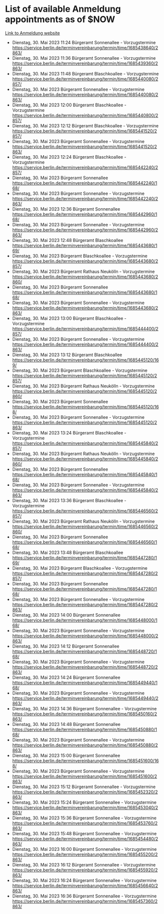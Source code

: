 # List of available Anmeldung appointments as of $NOW
[Link to Anmeldung website](https://service.berlin.de/terminvereinbarung/termin/tag.php?termin=1&anliegen[]=120686&dienstleisterlist=122210,122217,327316,122219,327312,122227,327314,122231,327346,122243,327348,122254,122252,329742,122260,329745,122262,329748,122271,327278,122273,327274,122277,327276,330436,122280,327294,122282,327290,122284,327292,122291,327270,122285,327266,122286,327264,122296,327268,150230,329760,122297,327286,122294,327284,122312,329763,122314,329775,122304,327330,122311,327334,122309,327332,317869,122281,327352,122279,329772,122283,122276,327324,122274,327326,122267,329766,122246,327318,122251,327320,122257,327322,122208,327298,122226,327300&herkunft=http%3A%2F%2Fservice.berlin.de%2Fdienstleistung%2F120686%2F)
- Dienstag, 30. Mai 2023 11:24 Bürgeramt Sonnenallee - Vorzugstermine https://service.berlin.de/terminvereinbarung/termin/time/1685438640/2863/
- Dienstag, 30. Mai 2023 11:36 Bürgeramt Sonnenallee - Vorzugstermine https://service.berlin.de/terminvereinbarung/termin/time/1685439360/2863/
- Dienstag, 30. Mai 2023 11:48 Bürgeramt Blaschkoallee - Vorzugstermine https://service.berlin.de/terminvereinbarung/termin/time/1685440080/2857/
- Dienstag, 30. Mai 2023  Bürgeramt Sonnenallee - Vorzugstermine https://service.berlin.de/terminvereinbarung/termin/time/1685440080/2863/
- Dienstag, 30. Mai 2023 12:00 Bürgeramt Blaschkoallee - Vorzugstermine https://service.berlin.de/terminvereinbarung/termin/time/1685440800/2857/
- Dienstag, 30. Mai 2023 12:12 Bürgeramt Blaschkoallee - Vorzugstermine https://service.berlin.de/terminvereinbarung/termin/time/1685441520/2857/
- Dienstag, 30. Mai 2023  Bürgeramt Sonnenallee - Vorzugstermine https://service.berlin.de/terminvereinbarung/termin/time/1685441520/2863/
- Dienstag, 30. Mai 2023 12:24 Bürgeramt Blaschkoallee - Vorzugstermine https://service.berlin.de/terminvereinbarung/termin/time/1685442240/2857/
- Dienstag, 30. Mai 2023  Bürgeramt Sonnenallee https://service.berlin.de/terminvereinbarung/termin/time/1685442240/168/
- Dienstag, 30. Mai 2023  Bürgeramt Sonnenallee - Vorzugstermine https://service.berlin.de/terminvereinbarung/termin/time/1685442240/2863/
- Dienstag, 30. Mai 2023 12:36 Bürgeramt Sonnenallee https://service.berlin.de/terminvereinbarung/termin/time/1685442960/168/
- Dienstag, 30. Mai 2023  Bürgeramt Sonnenallee - Vorzugstermine https://service.berlin.de/terminvereinbarung/termin/time/1685442960/2863/
- Dienstag, 30. Mai 2023 12:48 Bürgeramt Blaschkoallee https://service.berlin.de/terminvereinbarung/termin/time/1685443680/169/
- Dienstag, 30. Mai 2023  Bürgeramt Blaschkoallee - Vorzugstermine https://service.berlin.de/terminvereinbarung/termin/time/1685443680/2857/
- Dienstag, 30. Mai 2023  Bürgeramt Rathaus Neukölln - Vorzugstermine https://service.berlin.de/terminvereinbarung/termin/time/1685443680/2860/
- Dienstag, 30. Mai 2023  Bürgeramt Sonnenallee https://service.berlin.de/terminvereinbarung/termin/time/1685443680/168/
- Dienstag, 30. Mai 2023  Bürgeramt Sonnenallee - Vorzugstermine https://service.berlin.de/terminvereinbarung/termin/time/1685443680/2863/
- Dienstag, 30. Mai 2023 13:00 Bürgeramt Blaschkoallee - Vorzugstermine https://service.berlin.de/terminvereinbarung/termin/time/1685444400/2857/
- Dienstag, 30. Mai 2023  Bürgeramt Sonnenallee - Vorzugstermine https://service.berlin.de/terminvereinbarung/termin/time/1685444400/2863/
- Dienstag, 30. Mai 2023 13:12 Bürgeramt Blaschkoallee https://service.berlin.de/terminvereinbarung/termin/time/1685445120/169/
- Dienstag, 30. Mai 2023  Bürgeramt Blaschkoallee - Vorzugstermine https://service.berlin.de/terminvereinbarung/termin/time/1685445120/2857/
- Dienstag, 30. Mai 2023  Bürgeramt Rathaus Neukölln - Vorzugstermine https://service.berlin.de/terminvereinbarung/termin/time/1685445120/2860/
- Dienstag, 30. Mai 2023  Bürgeramt Sonnenallee https://service.berlin.de/terminvereinbarung/termin/time/1685445120/168/
- Dienstag, 30. Mai 2023  Bürgeramt Sonnenallee - Vorzugstermine https://service.berlin.de/terminvereinbarung/termin/time/1685445120/2863/
- Dienstag, 30. Mai 2023 13:24 Bürgeramt Blaschkoallee - Vorzugstermine https://service.berlin.de/terminvereinbarung/termin/time/1685445840/2857/
- Dienstag, 30. Mai 2023  Bürgeramt Rathaus Neukölln - Vorzugstermine https://service.berlin.de/terminvereinbarung/termin/time/1685445840/2860/
- Dienstag, 30. Mai 2023  Bürgeramt Sonnenallee https://service.berlin.de/terminvereinbarung/termin/time/1685445840/168/
- Dienstag, 30. Mai 2023  Bürgeramt Sonnenallee - Vorzugstermine https://service.berlin.de/terminvereinbarung/termin/time/1685445840/2863/
- Dienstag, 30. Mai 2023 13:36 Bürgeramt Blaschkoallee - Vorzugstermine https://service.berlin.de/terminvereinbarung/termin/time/1685446560/2857/
- Dienstag, 30. Mai 2023  Bürgeramt Rathaus Neukölln - Vorzugstermine https://service.berlin.de/terminvereinbarung/termin/time/1685446560/2860/
- Dienstag, 30. Mai 2023  Bürgeramt Sonnenallee https://service.berlin.de/terminvereinbarung/termin/time/1685446560/168/
- Dienstag, 30. Mai 2023 13:48 Bürgeramt Blaschkoallee https://service.berlin.de/terminvereinbarung/termin/time/1685447280/169/
- Dienstag, 30. Mai 2023  Bürgeramt Blaschkoallee - Vorzugstermine https://service.berlin.de/terminvereinbarung/termin/time/1685447280/2857/
- Dienstag, 30. Mai 2023  Bürgeramt Sonnenallee https://service.berlin.de/terminvereinbarung/termin/time/1685447280/168/
- Dienstag, 30. Mai 2023  Bürgeramt Sonnenallee - Vorzugstermine https://service.berlin.de/terminvereinbarung/termin/time/1685447280/2863/
- Dienstag, 30. Mai 2023 14:00 Bürgeramt Sonnenallee https://service.berlin.de/terminvereinbarung/termin/time/1685448000/168/
- Dienstag, 30. Mai 2023  Bürgeramt Sonnenallee - Vorzugstermine https://service.berlin.de/terminvereinbarung/termin/time/1685448000/2863/
- Dienstag, 30. Mai 2023 14:12 Bürgeramt Sonnenallee https://service.berlin.de/terminvereinbarung/termin/time/1685448720/168/
- Dienstag, 30. Mai 2023  Bürgeramt Sonnenallee - Vorzugstermine https://service.berlin.de/terminvereinbarung/termin/time/1685448720/2863/
- Dienstag, 30. Mai 2023 14:24 Bürgeramt Sonnenallee https://service.berlin.de/terminvereinbarung/termin/time/1685449440/168/
- Dienstag, 30. Mai 2023  Bürgeramt Sonnenallee - Vorzugstermine https://service.berlin.de/terminvereinbarung/termin/time/1685449440/2863/
- Dienstag, 30. Mai 2023 14:36 Bürgeramt Sonnenallee - Vorzugstermine https://service.berlin.de/terminvereinbarung/termin/time/1685450160/2863/
- Dienstag, 30. Mai 2023 14:48 Bürgeramt Sonnenallee https://service.berlin.de/terminvereinbarung/termin/time/1685450880/168/
- Dienstag, 30. Mai 2023  Bürgeramt Sonnenallee - Vorzugstermine https://service.berlin.de/terminvereinbarung/termin/time/1685450880/2863/
- Dienstag, 30. Mai 2023 15:00 Bürgeramt Sonnenallee https://service.berlin.de/terminvereinbarung/termin/time/1685451600/168/
- Dienstag, 30. Mai 2023  Bürgeramt Sonnenallee - Vorzugstermine https://service.berlin.de/terminvereinbarung/termin/time/1685451600/2863/
- Dienstag, 30. Mai 2023 15:12 Bürgeramt Sonnenallee - Vorzugstermine https://service.berlin.de/terminvereinbarung/termin/time/1685452320/2863/
- Dienstag, 30. Mai 2023 15:24 Bürgeramt Sonnenallee - Vorzugstermine https://service.berlin.de/terminvereinbarung/termin/time/1685453040/2863/
- Dienstag, 30. Mai 2023 15:36 Bürgeramt Sonnenallee - Vorzugstermine https://service.berlin.de/terminvereinbarung/termin/time/1685453760/2863/
- Dienstag, 30. Mai 2023 15:48 Bürgeramt Sonnenallee - Vorzugstermine https://service.berlin.de/terminvereinbarung/termin/time/1685454480/2863/
- Dienstag, 30. Mai 2023 16:00 Bürgeramt Sonnenallee - Vorzugstermine https://service.berlin.de/terminvereinbarung/termin/time/1685455200/2863/
- Dienstag, 30. Mai 2023 16:12 Bürgeramt Sonnenallee - Vorzugstermine https://service.berlin.de/terminvereinbarung/termin/time/1685455920/2863/
- Dienstag, 30. Mai 2023 16:24 Bürgeramt Sonnenallee - Vorzugstermine https://service.berlin.de/terminvereinbarung/termin/time/1685456640/2863/
- Dienstag, 30. Mai 2023 16:36 Bürgeramt Sonnenallee - Vorzugstermine https://service.berlin.de/terminvereinbarung/termin/time/1685457360/2863/
